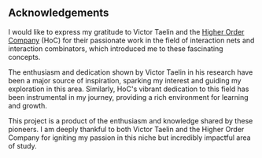 ## Acknowledgements
I would like to express my gratitude to Victor Taelin and the [Higher Order Company](https://github.com/HigherOrderCO) (HoC) for their passionate work in the field of interaction nets and interaction combinators, which introduced me to these fascinating concepts.

The enthusiasm and dedication shown by Victor Taelin in his research have been a major source of inspiration, sparking my interest and guiding my exploration in this area. Similarly, HoC's vibrant dedication to this field has been instrumental in my journey, providing a rich environment for learning and growth.

This project is a product of the enthusiasm and knowledge shared by these pioneers. I am deeply thankful to both Victor Taelin and the Higher Order Company for igniting my passion in this niche but incredibly impactful area of study.
